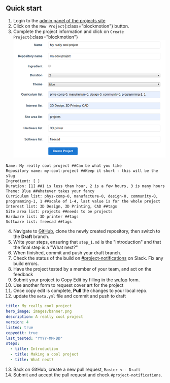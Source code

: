 ## Quick start

1. Login to the [admin panel of the projects site](https://learning-admin.raspberrypi.org/admin/projects)
2. Click on the `New Project`{:class="blockmotion"} button.
3. Complete the project information and click on `Create Project`{:class="blockmotion"}
![create-project.png](images/create-project.png)
```text
Name: My really cool project ##Can be what you like
Repository name: my-cool-project ##Keep it short - this will be the slug
Ingredient: [ ]
Duration: [1] ##1 is less than hour, 2 is a few hours, 3 is many hours
Theme: Blue ##Whatever takes your fancy
Curriculum list: phys-comp-0, manufacture-0, design-0, community-0, programming-1, 1 ##scale of 1-4, last value is for the whole project
Interest list: 3D Design, 3D Printing, CAD ##tags
Site area list: projects ##needs to be projects 
Hardware list: 3D printer ##tags
Software list: freecad ##tags
```
4. Navigate to [GitHub](https://github.com/raspberrypilearning/), clone the newly created repository, then switch to the **Draft** branch.
5. Write your steps, ensuring that `step_1.md` is the "Introduction" and that the final step is a "What next?"
6. When finished, commit and push your draft branch.
7. Check the status of the build on [#project-notifications](https://raspberrypifoundation.slack.com/messages/CJCB193BJ) on Slack. Fix any build errors.
8. Have the project tested by a member of your team, and act on the feedback
9. Submit your project to Copy Edit by filling in the [wufoo](https://commsraspberrypi.wufoo.com/forms/comms-team-work-request/) form.
10. Use another form to request cover art for the project
11. Once copy edit is complete, **Pull** the changes to your local repo.
12. update the `meta.yml` file and commit and push to draft
```yaml
title: My really cool project
hero_image: images/banner.png
description: A really cool project
version: 4
listed: true
copyedit: true
last_tested: "YYYY-MM-DD"
steps:
  - title: Introduction
  - title: Making a cool project
  - title: What next?
```
13. Back on GitHub, create a new pull request, `Master <-- Draft`
14. Submit and accept the pull request and check `#project-notifications`.

